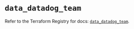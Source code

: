 # `data_datadog_team`

Refer to the Terraform Registry for docs: [`data_datadog_team`](https://registry.terraform.io/providers/datadog/datadog/3.52.0/docs/data-sources/team).
